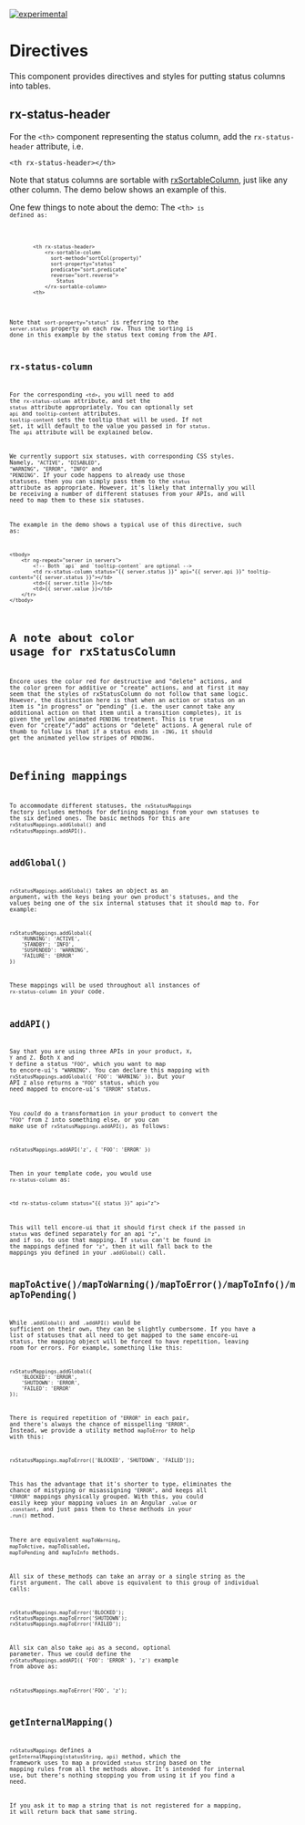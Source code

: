 [![experimental](http://badges.github.io/stability-badges/dist/experimental.svg)](http://github.com/badges/stability-badges)

# Directives
This component provides directives and styles for putting status columns into tables.

## rx-status-header

For the `<th>` component representing the status column, add the `rx-status-header` attribute, i.e.

    <th rx-status-header></th>

Note that status columns are sortable with <a href="#/components/rxSortableColumn">rxSortableColumn</a>, just like any other column. The demo below shows an example of this.

One few things to note about the demo: The <code>&lt;th&gt;<code> is defined as:
<pre><code>
        &lt;th rx-status-header&gt;
            &lt;rx-sortable-column
              sort-method="sortCol(property)"
              sort-property="status"
              predicate="sort.predicate"
              reverse="sort.reverse">
                Status
            &lt;/rx-sortable-column&gt;
        &lt;th&gt;
</code></pre>

Note that <code>sort-property="status"</code> is referring to the <code>server.status</code> property on each row. Thus the sorting is done in this example by the status text coming from the API.

## rx-status-column

For the corresponding `<td>`, you will need to add the `rx-status-column` attribute, and set the `status` attribute appropriately. You can optionally set `api` and `tooltip-content` attributes. `tooltip-content` sets the tooltip that will be used. If not set, it will default to the value you passed in for `status`. The `api` attribute will be explained below.

We currently support six statuses, with corresponding CSS styles. Namely, `"ACTIVE"`, `"DISABLED"`, `"WARNING"`, `"ERROR"`, `"INFO"` and `"PENDING"`. If your code happens to already use those statuses, then you can simply pass them to the `status` attribute as appropriate. However, it's likely that internally you will be receiving a number of different statuses from your APIs, and will need to map them to these six statuses.

The example in the demo shows a typical use of this directive, such as:

    <tbody>
        <tr ng-repeat="server in servers">
            <!-- Both `api` and `tooltip-content` are optional -->
            <td rx-status-column status="{{ server.status }}" api="{{ server.api }}" tooltip-content="{{ server.status }}"></td>
            <td>{{ server.title }}</td>
            <td>{{ server.value }}</td>
        </tr>
    </tbody>


# A note about color usage for rxStatusColumn

Encore uses the color red for destructive and "delete" actions, and the color green for additive or "create" actions, and at first it may seem that the styles of rxStatusColumn do not follow that same logic. However, the distinction here is that when an action or status on an item is "in progress" or "pending" (i.e. the user cannot take any additional action on that item until a transition completes), it is given the yellow animated `PENDING` treatment. This is true even for "create"/"add" actions or "delete" actions. A general rule of thumb to follow is that if a status ends in -`ING`, it should get the animated yellow stripes of `PENDING`.


# Defining mappings

To accommodate different statuses, the `rxStatusMappings` factory includes methods for defining mappings from your own statuses to the six defined ones. The basic methods for this are `rxStatusMappings.addGlobal()` and `rxStatusMappings.addAPI()`.

## addGlobal()

`rxStatusMappings.addGlobal()` takes an object as an argument, with the keys being your own product's statuses, and the values being one of the six internal statuses that it should map to. For example:

    rxStatusMappings.addGlobal({
        'RUNNING': 'ACTIVE',
        'STANDBY': 'INFO',
        'SUSPENDED': 'WARNING',
        'FAILURE': 'ERROR'
    })

These mappings will be used throughout all instances of `rx-status-column` in your code.

## addAPI()

Say that you are using three APIs in your product, `X`, `Y` and `Z`. Both `X` and `Y` define a status `"FOO"`, which you want to map to encore-ui's `"WARNING"`. You can declare this  mapping with `rxStatusMappings.addGlobal({ 'FOO': 'WARNING' })`. But your API `Z` also returns a `"FOO"` status, which you need mapped to encore-ui's `"ERROR"` status.

You _could_ do a transformation in your product to convert the `"FOO"` from `Z` into something else, or you can make use of `rxStatusMappings.addAPI()`, as follows:

    rxStatusMappings.addAPI('z', { 'FOO': 'ERROR' })

Then in your template code, you would use `rx-status-column` as:

    <td rx-status-column status="{{ status }}" api="z">

This will tell encore-ui that it should first check if the passed in `status` was defined separately for an api `"z"`, and if so, to use that mapping. If `status` can't be found in the mappings defined for `"z"`, then it will fall back to the mappings you defined in your `.addGlobal()` call.

## mapToActive()/mapToWarning()/mapToError()/mapToInfo()/mapToPending()

While `.addGlobal()` and `.addAPI()` would be sufficient on their own, they can be slightly cumbersome. If you have a list of statuses that all need to get mapped to the same encore-ui status, the mapping object will be forced to have repetition, leaving room for errors. For example, something like this:

    rxStatusMappings.addGlobal({
        'BLOCKED': 'ERROR',
        'SHUTDOWN': 'ERROR',
        'FAILED': 'ERROR'
    });

There is required repetition of `"ERROR"` in each pair, and there's always the chance of misspelling `"ERROR"`. Instead, we provide a utility method `mapToError` to help with this:

    rxStatusMappings.mapToError(['BLOCKED', 'SHUTDOWN', 'FAILED']);

This has the advantage that it's shorter to type, eliminates the chance of mistyping or misassigning `"ERROR"`, and keeps all `"ERROR"` mappings physically grouped. With this, you could easily keep your mapping values in an Angular `.value` or `.constant`, and just pass them to these methods in your `.run()` method.

There are equivalent `mapToWarning`, `mapToActive`, `mapToDisabled`, `mapToPending` and `mapToInfo` methods.

All six of these methods can take an array or a single string as the first argument. The call above is equivalent to this group of individual calls:

    rxStatusMappings.mapToError('BLOCKED');
    rxStatusMappings.mapToError('SHUTDOWN');
    rxStatusMappings.mapToError('FAILED');

All six can also take `api` as a second, optional parameter. Thus we could define the `rxStatusMappings.addAPI({ 'FOO': 'ERROR' }, 'z')` example from above as:

    rxStatusMappings.mapToError('FOO', 'z');


## getInternalMapping()

`rxStatusMappings` defines a `getInternalMapping(statusString, api)` method, which the framework uses to map a provided `status` string based on the mapping rules from all the methods above. It's intended for internal use, but there's nothing stopping you from using it if you find a need.

If you ask it to map a string that is not registered for a mapping, it will return back that same string.
